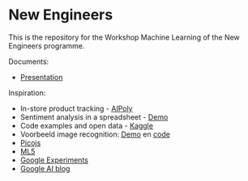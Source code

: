 # New Engineers

This is the repository for the Workshop Machine Learning of the New Engineers programme.

Documents:

- [Presentation](https://docs.google.com/presentation/d/e/2PACX-1vQYC1ZZtWIrFfzi29vvfQfIn6tcLR4FRjO86_KrMFB3booXQQN04yzj-QH8_NIpxtRsEnmo-_NRQeLU/pub?start=false&loop=false&delayms=3000)

Inspiration:

- In-store product tracking - [AIPoly](https://www.aipoly.com/)
- Sentiment analysis in a spreadsheet - [Demo](https://docs.google.com/spreadsheets/d/10S_jwukMS0KBXaMtKhZmQEXLMPZxUM6shN6cpSYw07Q/copy)
- Code examples and open data - [Kaggle](https://www.kaggle.com/)
- Voorbeeld image recognition: [Demo](https://hanbedrijfskunde.github.io/dbi/ml5/webcam.html) en [code](https://github.com/hanbedrijfskunde/dbi/tree/master/ml5)
- [Picojs](https://github.com/tehnokv/picojs)
- [ML5](https://ml5js.org/)
- [Google Experiments](https://experiments.withgoogle.com/collections)
- [Google AI blog](https://ai.googleblog.com/)
